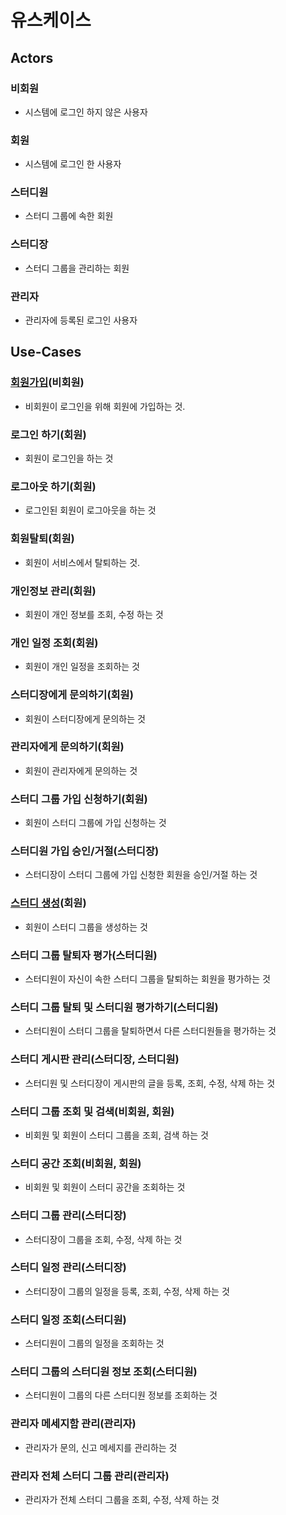 # 유스케이스

## Actors


### 비회원
- 시스템에 로그인 하지 않은 사용자

### 회원
- 시스템에 로그인 한 사용자

### 스터디원
- 스터디 그룹에 속한 회원

### 스터디장
- 스터디 그룹을 관리하는 회원

### 관리자
- 관리자에 등록된 로그인 사용자


## Use-Cases


### [회원가입](uc001-SignUp.md)(비회원)
- 비회원이 로그인을 위해 회원에 가입하는 것.

### 로그인 하기(회원)
- 회원이 로그인을 하는 것

### 로그아웃 하기(회원)
- 로그인된 회원이 로그아웃을 하는 것

### 회원탈퇴(회원)
- 회원이 서비스에서 탈퇴하는 것.

### 개인정보 관리(회원)
- 회원이 개인 정보를 조회, 수정 하는 것

### 개인 일정 조회(회원)
- 회원이 개인 일정을 조회하는 것

### 스터디장에게 문의하기(회원)
- 회원이 스터디장에게 문의하는 것

### 관리자에게 문의하기(회원)
- 회원이 관리자에게 문의하는 것

### 스터디 그룹 가입 신청하기(회원)
- 회원이 스터디 그룹에 가입 신청하는 것

### 스터디원 가입 승인/거절(스터디장)
- 스터디장이 스터디 그룹에 가입 신청한 회원을 승인/거절 하는 것

### [스터디 생성](/doc/sangmin/uc-스터디생성.md)(회원)
- 회원이 스터디 그룹을 생성하는 것

### 스터디 그룹 탈퇴자 평가(스터디원)
- 스터디원이 자신이 속한 스터디 그룹을 탈퇴하는 회원을 평가하는 것

### 스터디 그룹 탈퇴 및 스터디원 평가하기(스터디원)
- 스터디원이 스터디 그룹을 탈퇴하면서 다른 스터디원들을 평가하는 것

### 스터디 게시판 관리(스터디장, 스터디원)
- 스터디원 및 스터디장이 게시판의 글을 등록, 조회, 수정, 삭제 하는 것

### 스터디 그룹 조회 및 검색(비회원, 회원)
- 비회원 및 회원이 스터디 그룹을 조회, 검색 하는 것

### 스터디 공간 조회(비회원, 회원)
- 비회원 및 회원이 스터디 공간을 조회하는 것

### 스터디 그룹 관리(스터디장)
- 스터디장이 그룹을 조회, 수정, 삭제 하는 것

### 스터디 일정 관리(스터디장)
- 스터디장이 그룹의 일정을 등록, 조회, 수정, 삭제 하는 것

### 스터디 일정 조회(스터디원)
- 스터디원이 그룹의 일정을 조회하는 것

### 스터디 그룹의 스터디원 정보 조회(스터디원)
- 스터디원이 그룹의 다른 스터디원 정보를 조회하는 것

### 관리자 메세지함 관리(관리자)
- 관리자가 문의, 신고 메세지를 관리하는 것

### 관리자 전체 스터디 그룹 관리(관리자)
- 관리자가 전체 스터디 그룹을 조회, 수정, 삭제 하는 것



